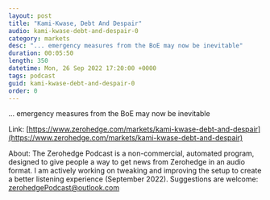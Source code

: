 ```yaml
---
layout: post
title: "Kami-Kwase, Debt And Despair"
audio: kami-kwase-debt-and-despair-0
category: markets
desc: "... emergency measures from the BoE may now be inevitable"
duration: 00:05:50
length: 350
datetime: Mon, 26 Sep 2022 17:20:00 +0000
tags: podcast
guid: kami-kwase-debt-and-despair-0
order: 0
---
```

... emergency measures from the BoE may now be inevitable

Link: [https://www.zerohedge.com/markets/kami-kwase-debt-and-despair](https://www.zerohedge.com/markets/kami-kwase-debt-and-despair)

About: The Zerohedge Podcast is a non-commercial, automated program, designed to give people a way to get news from Zerohedge in an audio format.  I am actively working on tweaking and improving the setup to create a better listening experience (September 2022).  Suggestions are welcome: [zerohedgePodcast@outlook.com](mailto:zerohedgePodcast@outlook.com)